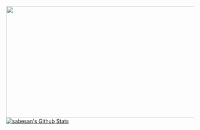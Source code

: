 <div align="center">
  <img src="https://media.giphy.com/media/dWesBcTLavkZuG35MI/giphy.gif" width="600" height="300"/>
</div>
<a href="https://github.com/sabesansathananthan">
<img align="center" alt="sabesan's Github Stats" src="https://github-readme-stats.codestackr.vercel.app/api?username=sabesansathananthan&show_icons=true&hide_border=true&count_private=true&include_all_commits=true&theme=radical" /></a>


